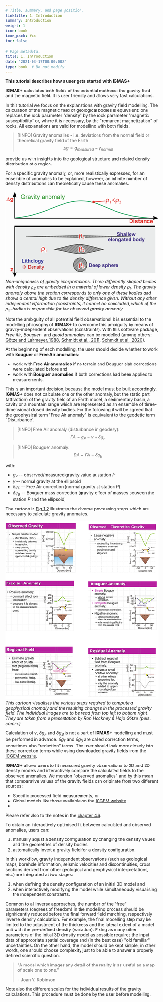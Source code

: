 ```yaml
---
# Title, summary, and page position.
linktitle: 1. Introduction
summary: Introduction
weight: 1
icon: book
icon_pack: fas
toc: false

# Page metadata.
title: 1. Introduction
date: "2021-03-17T00:00:00Z"
type: book  # Do not modify.
---
```


**This tutorial describes how a user gets started with IGMAS+**

**IGMAS+** calculates both fields of the potential methods: the gravity field and the magnetic field. It is user friendly and allows very fast calculations.

In this tutorial we focus on the explanations with gravity field modelling. The calculation of the magnetic field of geological bodies is equivalent: one replaces the rock parameter "density" by the rock parameter "magnetic susceptibility" or, where it is necessary, by the "remanent magnetization" of rocks. All explanations are valid for modelling with both fields.

> [!INFO] Gravity anomalies - i.e. deviations from the normal field or theoretical gravity field of the Earth
> $$\Delta g=g_{measured}-\gamma_{normal}$$

provide us with insights into the geological structure and related density distribution of a region.

For a specific gravity anomaly, or, more realistically expressed, for an ensemble of anomalies to be explained, however, an infinite number of density distributions can theoretically cause these anomalies.

![assets/images/gravity_nonuniqueness.png](assets/images/gravity_nonuniqueness.png)*Non-uniqueness of gravity interpretations. Three differently shaped bodies with density $\rho_2$ are embedded in a material of lower density $\rho_1$. The gravity anomaly above the section corresponds to only one of these bodies and shows a central high due to the density difference given. Without any other independent information (constraints) it cannot be concluded, which of the $\rho_2$-bodies is responsible for the observed gravity anomaly.*

Note the ambiguity of all potential field observations! It is essential to the modelling philosophy of **IGMAS+** to overcome this ambiguity by means of gravity-independent observations (constraints). With this software package, *Free Air*, *Bouguer*- and *geoid anomalies* can be modelled (among others: [Götze and Lahmeyer, 1988](../../publication/goetze-1988), [Schmidt et al., 2011](../../publication/schmidt-2011), [Schmidt et al., 2020](../../publication/schmidt-2020)).

At the beginning of each modelling, the user should decide whether to work with **Bouguer** or **Free Air anomalies**:
- work with **Free Air anomalies** if no terrain and Bouguer slab corrections were calculated before and
- work with **Bouguer anomalies** if both corrections had been applied to measurements.

This is an important decision, because the model must be built accordingly.
**IGMAS+** does not calculate one or the other anomaly, but the static part (attraction) of the gravity field of an Earth model, a sedimentary basin, a cavity or a mountain range which are represented as an ensemble of three-dimensional closed density bodies.
For the following it will be agreed that the geophysical term "Free Air anomaly" is equivalent to the geodetic term "Disturbance".

> [!INFO] Free Air anomaly (disturbance in geodesy):
> $$FA = g_P - \gamma + \delta g_F$$

> [!INFO] Bouguer anomaly:
> $$BA = FA - \delta g_B$$

with:
- $g_P$ -- observed/measured gravity value at station $P$
- $\gamma$ -- normal gravity at the ellipsoid
- $\delta g_F$ -- Free Air correction (normal gravity at station $P$)
- $\delta g_B$ -- Bouguer mass correction (gravity effect of masses between the station $P$ and the ellipsoid)

The cartoon in [Fig 1.2](gravity_cartoon.png) illustrates the diverse processing steps which are necessary to calculate gravity anomalies.

![assets/images/gravity_cartoon.png](assets/images/gravity_cartoon.png)*This cartoon visualises the various steps required to compute a geophysical anomaly and the resulting changes in the processed gravity field. The individual images are to be read from top left to bottom right. They are taken from a presentation by Ron Hackney & Hajo Götze (pers. comm.)*

Calculation of $\gamma$, $\delta g_F$ and $\delta g_B$ is not a part of **IGMAS+** modelling and must be performed in advance. $\delta g_F$ and $\delta g_B$ are called correction terms, sometimes also “reduction” terms.
The user should look more closely into these correction terms while using downloaded gravity fields from the [ICGEM website](http://icgem.gfz-potsdam.de).

**IGMAS+** allows users to fit measured gravity observations to 3D and 2D density models and interactively compare the calculated fields to the observed anomalies.
We mention "observed anomalies" and by this mean that comparative values of the gravity fields can originate from two different sources:
- Specific processed field measurements, or
- Global models like those available on the [ICGEM website](http://icgem.gfz-potsdam.de).
- 
Please refer also to the notes in the [chapter 4.6](../4_fitting_gravity/#46-remarks-on-the-use-of-icgem-gravity-datasets).

To obtain an interactively optimised fit between calculated and observed anomalies, users can:
1. manually adjust a density configuration by changing the density values and the geometries of density bodies
2. automatically invert a gravity field for a density configuration.

In this workflow, gravity independent observations (such as geological maps, borehole information, seismic velocities and discontinuities, cross sections derived from other geological and geophysical interpretations, etc.) are integrated at two stages:
1. when defining the density configuration of an initial 3D model and
2. when interactively modifying the model while simultaneously visualising the independent constraints.

Common to all inverse approaches, the number of the "free" parameters&#160;(degrees of freedom) in the modelling process should be significantly reduced before the final forward field matching, respectively inverse density calculation. For example, the final modelling step may be limited to the adjustment of the thickness and the lateral extent of a model unit with the pre-defined density (variation). Fixing as many other parameters of the initial 3D density model as possible requires the input data of appropriate spatial coverage and (in the best case) "old familiar" uncertainties. On the other hand, the model should be kept simple, in other words, one should choose complexity just to be able to answer a properly defined scientific question.

> "A model which images any detail of the reality is as useful as a map of scale one to one."
> 
> \- Joan V. Robinson

Note also the different scales for the individual results of the gravity calculations.
This procedure must be done by the user before modelling.